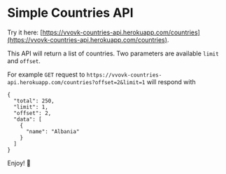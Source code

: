 # Simple Countries API

Try it here: [https://vvovk-countries-api.herokuapp.com/countries](https://vvovk-countries-api.herokuapp.com/countries).

This API will return a list of countries. Two parameters are available `limit` and `offset`.

For example `GET` request to `https://vvovk-countries-api.herokuapp.com/countries?offset=2&limit=1` will respond with

```
{
  "total": 250,
  "limit": 1,
  "offset": 2,
  "data": [
    {
      "name": "Albania"
    }
  ]
}
```

Enjoy! 🥳
